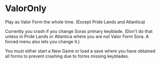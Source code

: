# ValorOnly

Play as Valor Form the whole time. (Except Pride Lands and Atlantica)

Currently you crash if you change Soras primary keyblade. (Don't do that unless in Pride Lands or Atlantica where you are not Valor Form Sora. A forced menu also lets you change it.)

You must either start a New Game or load a save where you have obtained all forms to prevent crashing due to forms missing keyblades.
